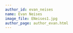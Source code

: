 ```yaml
---
author_id: evan_neises
name: Evan Neises
image_file: ENeises1.jpg
author_page: author_evan.html
---
```

